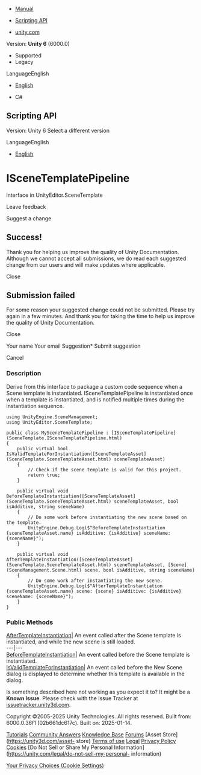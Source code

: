 [ ]()

  * [Manual](../Manual/index.html)
  * [Scripting API](../ScriptReference/index.html)

  * [unity.com](https://unity.com/)

Version: **Unity 6** (6000.0)

  * Supported
  * Legacy

LanguageEnglish

  * [English]()

  * C#

[ ](https://docs.unity3d.com)

## Scripting API

Version: Unity 6 Select a different version

LanguageEnglish

  * [English]()

# ISceneTemplatePipeline

interface in UnityEditor.SceneTemplate

Leave feedback

Suggest a change

## Success!

Thank you for helping us improve the quality of Unity Documentation. Although
we cannot accept all submissions, we do read each suggested change from our
users and will make updates where applicable.

Close

## Submission failed

For some reason your suggested change could not be submitted. Please <a>try
again</a> in a few minutes. And thank you for taking the time to help us
improve the quality of Unity Documentation.

Close

Your name Your email Suggestion* Submit suggestion

Cancel

[ ]()

### Description

Derive from this interface to package a custom code sequence when a Scene
template is instantiated. ISceneTemplatePipeline is instantiated once when a
template is instantiated, and is notified multiple times during the
instantiation sequence.

    
    
    using UnityEngine.SceneManagement;
    using UnityEditor.SceneTemplate;  
      
    public class MySceneTemplatePipeline : [ISceneTemplatePipeline](SceneTemplate.ISceneTemplatePipeline.html)
    {
        public virtual bool IsValidTemplateForInstantiation([SceneTemplateAsset](SceneTemplate.SceneTemplateAsset.html) sceneTemplateAsset)
        {
            // Check if the scene template is valid for this project.
            return true;
        }  
      
        public virtual void BeforeTemplateInstantiation([SceneTemplateAsset](SceneTemplate.SceneTemplateAsset.html) sceneTemplateAsset, bool isAdditive, string sceneName)
        {
            // Do some work before instantiating the new scene based on the template.
            UnityEngine.Debug.Log($"BeforeTemplateInstantiation {sceneTemplateAsset.name} isAdditive: {isAdditive} sceneName: {sceneName}");
        }  
      
        public virtual void AfterTemplateInstantiation([SceneTemplateAsset](SceneTemplate.SceneTemplateAsset.html) sceneTemplateAsset, [Scene](SceneManagement.Scene.html) scene, bool isAdditive, string sceneName)
        {
            // Do some work after instantiating the new scene.
            UnityEngine.Debug.Log($"AfterTemplateInstantiation {sceneTemplateAsset.name} scene: {scene} isAdditive: {isAdditive} sceneName: {sceneName}");
        }
    }
    

### Public Methods

[AfterTemplateInstantiation](SceneTemplate.ISceneTemplatePipeline.AfterTemplateInstantiation.html)|
An event called after the Scene template is instantiated, and while the new
scene is still loaded.  
---|---  
[BeforeTemplateInstantiation](SceneTemplate.ISceneTemplatePipeline.BeforeTemplateInstantiation.html)|
An event called before the Scene template is instantiated.  
[IsValidTemplateForInstantiation](SceneTemplate.ISceneTemplatePipeline.IsValidTemplateForInstantiation.html)|
An event called before the New Scene dialog is displayed to determine whether
this template is available in the dialog.  
  
Is something described here not working as you expect it to? It might be a
**Known Issue**. Please check with the Issue Tracker at
[issuetracker.unity3d.com](https://issuetracker.unity3d.com).

Copyright ©2005-2025 Unity Technologies. All rights reserved. Built from:
6000.0.36f1 (02b661dc617c). Built on: 2025-01-14.

[Tutorials](https://unity3d.com/learn) [Community
Answers](https://answers.unity3d.com) [Knowledge
Base](https://support.unity3d.com/hc/en-us)
[Forums](https://forum.unity3d.com) [Asset Store](https://unity3d.com/asset-
store) [Terms of use](https://docs.unity3d.com/Manual/TermsOfUse.html)
[Legal](https://unity.com/legal) [Privacy
Policy](https://unity.com/legal/privacy-policy)
[Cookies](https://unity.com/legal/cookie-policy) [Do Not Sell or Share My
Personal Information](https://unity.com/legal/do-not-sell-my-personal-
information)

[Your Privacy Choices (Cookie Settings)](javascript:void\(0\);)

